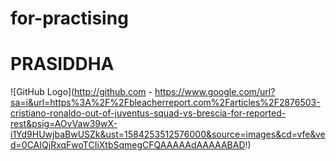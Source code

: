 # for-practising
# PRASIDDHA
![GitHub Logo](http://github.com - https://www.google.com/url?sa=i&url=https%3A%2F%2Fbleacherreport.com%2Farticles%2F2876503-cristiano-ronaldo-out-of-juventus-squad-vs-brescia-for-reported-rest&psig=AOvVaw39wX-i1Yd9HUwjbaBwUSZk&ust=1584253512576000&source=images&cd=vfe&ved=0CAIQjRxqFwoTCIiXtbSqmegCFQAAAAAdAAAAABAD!)
